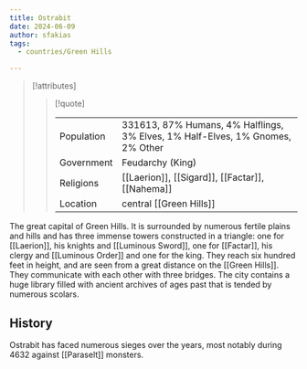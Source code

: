 ```yaml
---
title: Ostrabit
date: 2024-06-09
author: sfakias
tags:
  - countries/Green Hills

---
```

> [!attributes]
> 
> > [!quote]
> >
> > | | |
> > | --- | --- |
> > | Population | 331613, 87% Humans, 4% Halflings, 3% Elves, 1% Half-Elves, 1% Gnomes, 2% Other |
> > | Government | Feudarchy (King) |
> > | Religions | [[Laerion]], [[Sigard]], [[Factar]], [[Nahema]] |
> > | Location | central [[Green Hills]] |

The great capital of Green Hills. It is surrounded by numerous fertile plains and hills and has three immense towers constructed in a triangle: one for [[Laerion]], his knights and [[Luminous Sword]], one for [[Factar]], his clergy and [[Luminous Order]] and one for the king. They reach six hundred feet in height, and are seen from a great distance on the [[Green Hills]]. They communicate with each other with three bridges. The city contains a huge library filled with ancient archives of ages past that is tended by numerous scolars.

## History

Ostrabit has faced numerous sieges over the years, most notably during 4632 against [[Paraselt]] monsters.
